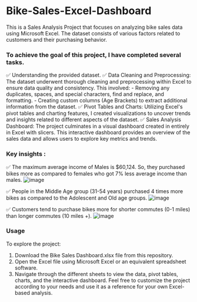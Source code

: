 # Bike-Sales-Excel-Dashboard

This is a Sales Analysis Project that focuses on analyzing bike sales data using Microsoft Excel. The dataset consists of various factors related to customers and their purchasing behavior.

### To achieve the goal of this project, I have completed several tasks.
✅ Understanding the provided dataset.
✅ Data Cleaning and Preprocessing: The dataset underwent thorough cleaning and preprocessing within Excel to ensure data quality and consistency.
    This involved: - Removing any duplicates, spaces, and special characters, find and replace, and formatting. 
                   - Creating custom columns (Age Brackets) to extract additional information from the dataset.
✅ Pivot Tables and Charts: Utilizing Excel's pivot tables and charting features, I created visualizations to uncover trends and insights related to different aspects of the dataset.
✅ Sales Analysis Dashboard: The project culminates in a visual dashboard created in entirely in Excel with slicers. This interactive dashboard provides an overview of the sales data and allows users to explore key metrics and trends.

### Key insights :
✅ The maximum average income of Males is $60,124. So, they purchased bikes more as compared to females who got 7% less average income than males.
![image](https://github.com/DavidRemo/Bike-Sales-Excel-Dashboard/assets/68180517/20a549fe-80d7-41de-8300-3d1e04b7caab)

✅ People in the Middle Age group (31-54 years) purchased 4 times more bikes as compared to the Adolescent and Old age groups.
![image](https://github.com/DavidRemo/Bike-Sales-Excel-Dashboard/assets/68180517/0a8ed2ff-c347-406d-bb4e-e96ebd2c4ddd)

✅ Customers tend to purchase bikes more for shorter commutes (0-1 miles) than longer commutes (10 miles +).
![image](https://github.com/DavidRemo/Bike-Sales-Excel-Dashboard/assets/68180517/55a1f18c-102a-4723-bfd6-468ed3ca93cf)

### Usage
To explore the project:
1. Download the Bike Sales Dashboard.xlsx file from this repository.
2. Open the Excel file using Microsoft Excel or an equivalent spreadsheet software.
3. Navigate through the different sheets to view the data, pivot tables, charts, and the interactive dashboard.
Feel free to customize the project according to your needs and use it as a reference for your own Excel-based analysis.
